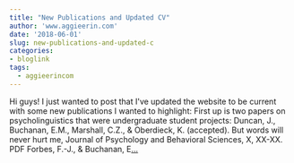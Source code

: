 ```yaml
---
title: "New Publications and Updated CV"
author: 'www.aggieerin.com'
date: '2018-06-01'
slug: new-publications-and-updated-c
categories:
- bloglink
tags:
  - aggieerincom
---
```


Hi guys! I just wanted to post that I've updated the website to be current with some new publications I wanted to highlight: First up is two papers on psycholinguistics that were undergraduate student projects: Duncan, J., Buchanan, E.M., Marshall, C.Z., & Oberdieck, K. (accepted). But words will never hurt me, Journal of Psychology and Behavioral Sciences, X, XX-XX. PDF Forbes, F.-J., & Buchanan, E[... <i class="fas fa-external-link-alt"></i>](https://doomlab.github.io/post/new-publications-and-updated-cv/)

